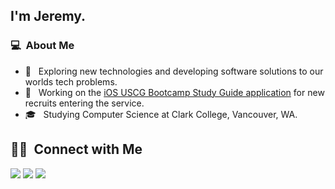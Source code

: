 ## I'm Jeremy.

### 💻 &nbsp;About Me 

- 🤔 &nbsp; Exploring new technologies and developing software solutions to our worlds tech problems.
- 📱 &nbsp; Working on the <a href="https://jermhern.github.io/USCGBTG/">iOS USCG Bootcamp Study Guide application</a> for new recruits entering the service.
- 🎓 &nbsp; Studying Computer Science at Clark College, Vancouver, WA.

##  🤝🏻 &nbsp;Connect with Me

<p>
<a href="https://jermhern.github.io/Landing/"><img src="https://img.shields.io/badge/-My%20Page-3423A6?style=flat-square&logo=Google-Chrome&logoColor=white"/></a>
<a href="https://www.linkedin.com/in/jeremy-hernandez"><img src="https://img.shields.io/badge/-Jeremy%20Hernandez-0077B5?style=flat-square&logo=Linkedin&logoColor=white"/></a>
<a href="mailto:jermhern@gamil.com"><img src="https://img.shields.io/badge/-jermhern@gamil.com-D14836?style=flat-square&logo=Gmail&logoColor=white"/></a>

<!--

